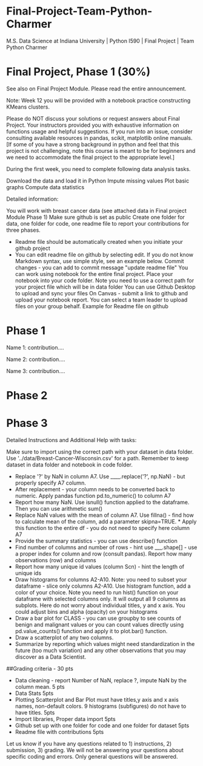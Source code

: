 # Final-Project-Team-Python-Charmer
M.S. Data Science at Indiana University | Python I590 | Final Project | Team Python Charmer

# Final Project, Phase 1 (30%)
See also on Final Project Module. Please read the entire announcement.

 

Note: Week 12 you will be provided with a notebook practice constructing KMeans clusters.

Please do NOT discuss your solutions or request answers about Final Project. Your instructors provided you with exhaustive information on functions usage and helpful suggestions. If you run into an issue, consider consulting available resources in pandas, scikit, matplotlib online manuals. [If some of you have a strong background in python and feel that this project is not challenging, note this course is meant to be for beginners  and we need to accommodate the final project to the appropriate level.]

 

During the first week, you need to complete following data analysis tasks.

Download the data and load it in Python
Impute missing values
Plot basic graphs
Compute data statistics
 

Detailed information:

You will work with breast cancer data (see attached data in Final project Module Phase 1)
Make sure github is set as public
Create one folder for data, one folder for code, one readme file to report your contributions for three phases. 
- Readme file should be automatically created when you initiate your github project
- You can edit readme file on github by selecting edit. If you do not know Markdown syntax, use simple style, see an example below. Commit changes - you can add to commit message "update readme file"
You can work using notebook for the entire final project. Place your notebook into your code folder. Note you need to use a correct path for your project file which will be in data folder
You can use Github Desktop to upload and sync your files
On Canvas - submit a link to github and upload your notebook report. You can select a team leader to upload files on your group behalf.
Example for Readme file on github

# Phase 1

Name 1: contribution....

Name 2: contribution....

Name 3: contribution....

# Phase 2

# Phase 3

 

Detailed Instructions and Additional Help with tasks:

Make sure to import using the correct path with your dataset in data folder. Use '../data/Breast-Cancer-Wisconsin.csv' for a path. Remember to keep dataset in data folder and notebook in code folder.
* Replace '?' by NaN in column A7. Use ____.replace('?', np.NaN) - but properly specify A7 column.
* After replacement - your column needs to be converted back to numeric. Apply pandas function pd.to_numeric() to column A7
* Report how many NaN. Use isnull() function applied to the dataframe. Then you can use arithmetic sum()
* Replace NaN values with the mean of column A7. Use fillna() - find how to calculate mean of the column, add a parameter skipna=TRUE. * Apply this function to the entire df - you do not need to specify here column A7
* Provide the summary statistics - you can use describe() function
* Find number of columns and number of rows - hint use ___.shape[] - use a proper index for column and row (consult pandas). Report how many observations (row) and columns
* Report how many unique id values (column Scn) - hint the length of unique ids
* Draw histograms for columns A2-A10. Note: you need to subset your dataframe - slice only columns A2-A10. Use histogram function, add a color of your choice. Note you need to run hist() function on your dataframe with selected columns only. It will output all 9 columns as subplots. Here do not worry about individual titles, y and x axis. You could adjust bins and alpha (opacity) on your histograms
* Draw a bar plot for CLASS - you can use groupby to see counts of  benign and malignant values or you can count values directly using pd.value_counts() function and apply it to plot.bar() function.
* Draw a scatterplot of any two columns. 
* Summarize by reporting which values might need standardization in the future (too much variation) and any other observations that you may discover as a Data Scientist.

##Grading criteria - 30 pts

 * Data cleaning - report Number of NaN, replace ?, impute NaN by the column mean. 5 pts
* Data Stats 5pts
* Plotting Scatterplot and Bar Plot must have titles,y axis and x axis names, non-default colors. 9 histograms (subfigures) do not have to have titles. 5pts
* Import libraries, Proper data import 5pts
* Github set up with one folder for code and one folder for dataset 5pts
* Readme file with contributions 5pts

 

Let us know if you have any questions related to 1) instructions, 2) submission, 3) grading. We will not be answering your questions about specific coding and errors. Only general questions will be answered.

